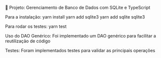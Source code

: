 📌 Projeto: Gerenciamento de Banco de Dados com SQLite e TypeScript

Para a instalação:
yarn install
yarn add sqlite3
yarn add sqlite sqlite3

Para rodar os testes:
yarn test

Uso do DAO Genérico: 
Foi implementado um DAO genérico para facilitar a reutilização de código

Testes: 
Foram implementados testes para validar as principais operações